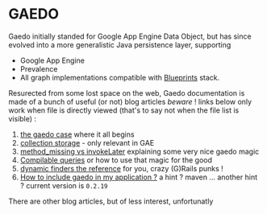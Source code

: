 GAEDO
=====

Gaedo initially standed for Google App Engine Data Object, but has since evolved into a more generalistic Java persistence layer, supporting

* Google App Engine
* Prevalence
* All graph implementations compatible with [Blueprints][7] stack.

Resurected from some lost space on the web, Gaedo documentation is made of a bunch of useful (or not) blog articles _beware_ ! links below only work when file is directly viewed (that's to say not when the file list is visible) :

 1. [the gaedo case][1] where it all begins
 2. [collection storage][5] - only relevant in GAE
 3. [method_missing vs invokeLater][3] explaining some very nice gaedo magic
 4. [Compilable queries][4] or how to use that magic for the good
 5. [dynamic finders the reference][5] for you, crazy (G)Rails punks !
 6. [How to include gaedo in my application ?][6] a hint ? maven ... another hint ? current version is `0.2.19`

There are other blog articles, but of less interest, unfortunatly

  [1]: src/site/markdown/the_gaedo_case.md
  [2]: src/site/markdown/gaedo_and_collection_storage.md
  [3]: src/site/markdown/method_missing_vs_invokeLater.md
  [4]: src/site/markdown/compilable_queries_a_senseless_concept.md
  [5]: src/site/markdown/dynamic_finders_the_reference.md
  [6]: src/site/markdown/how_to_include_gaedo_in_my_application.md
  [7]: https://github.com/tinkerpop/blueprints/wiki/